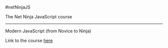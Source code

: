 #netNinjaJS

The Net Ninja JavaScript course 

---

Modern JavaScript (from Novice to Ninja)

Link to the course [here](https://www.udemy.com/course/modern-javascript-from-novice-to-ninja)